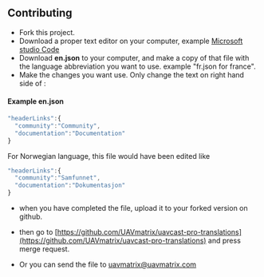 ## Contributing

* Fork this project.
* Download a proper text editor on your computer, example [Microsoft studio Code](https://code.visualstudio.com/) 
* Download **en.json** to your computer, and make a copy of that file with the language abbreviation you want to use. example  "fr.json for france".
* Make the changes you want use. Only change the text on right hand side of :

#### Example en.json
  ```javascript
"headerLinks":{
    "community":"Community",
    "documentation":"Documentation"
  }
```
For Norwegian language, this file would have been edited like
  ```javascript
"headerLinks":{
    "community":"Samfunnet",
    "documentation":"Dokumentasjon"
  }
```

* when you have completed the file, upload it to your forked version on github. 
* then go to [https://github.com/UAVmatrix/uavcast-pro-translations](https://github.com/UAVmatrix/uavcast-pro-translations) and press merge request.

* Or you can send the file to uavmatrix@uavmatrix.com
